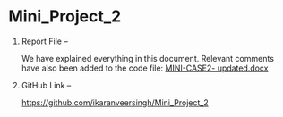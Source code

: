 # Mini_Project_2


1.	Report File –
    
    We have explained everything in this document. Relevant comments have also been added to the code file: [MINI-CASE2- updated.docx](https://github.com/ikaranveersingh/Mini_Project_2/files/10028292/MINI-CASE2-.updated.docx)

2.	GitHub Link – 

    https://github.com/ikaranveersingh/Mini_Project_2

